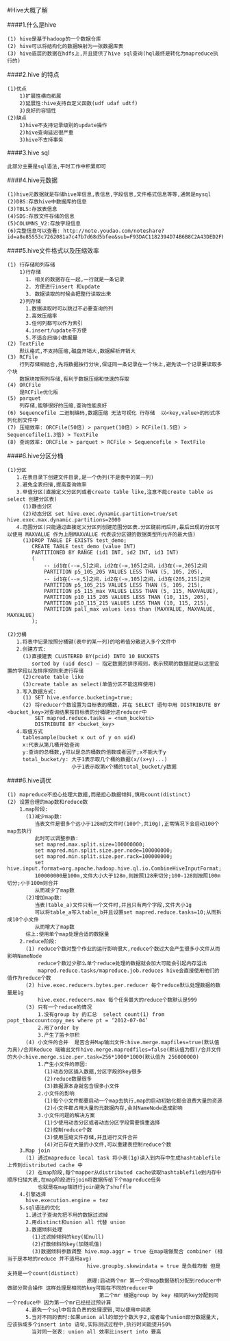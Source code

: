 #Hive大概了解  

####1.什么是hive   

    (1) hive是基于hadoop的一个数据仓库  
    (2) hive可以将结构化的数据映射为一张数据库表  
    (3) hive底层的数据在hdfs上,并且提供了hive sql查询(hql最终是转化为mapreduce执行的)  
    
####2.hive 的特点  

    (1)优点  
        1)扩展性横向拓展  
        2)延展性:hive支持自定义函数(udf udaf udtf)  
        3)良好的容错性  
    (2)缺点  
        1)hive不支持记录级别的update操作  
        2)hive查询延迟很严重  
        3)hive不支持事务  
      
####3.hive sql  

    此部分主要是sql语法,平时工作中积累即可  
    
####4.hive元数据  

    (1)hive元数据就是存储hive库信息,表信息,字段信息,文件格式信息等等,通常是mysql  
    (2)DBS:存放hive中数据库的信息  
    (3)TBLS:存放表信息  
    (4)SDS:存放文件存储的信息  
    (5)COLUMNS_V2:存放字段信息  
    (6)完整信息可以查看: http://note.youdao.com/noteshare?id=a8e85553c7262081a7c47b7d68d5bfee&sub=F93DAC1182394D74B6B8C2A43DED2FE6  
    
####5.hive文件格式以及压缩效率  

    (1) 行存储和列存储  
        1)行存储  
          1. 相关的数据存在一起,一行就是一条记录  
          2. 方便进行insert 和update  
          3. 数据读取的时候会把整行读取出来  
        2)列存储  
          1.数据读取时可以跳过不必要查询的列  
          2.高效压缩率  
          3.任何列都可以作为索引  
          4.insert/update不方便  
          5.不适合扫描小数据量  
    (2) TextFile  
        默认格式,不支持压缩,磁盘开销大,数据解析开销大  
    (3) RCFile  
        行列存储相结合,先将数据按行分块,保证同一条记录在一个块上,避免读一个记录要读取多个块  
        数据块按照列存储,有利于数据压缩和快速的存取  
    (4) ORCFile  
        是RCFile优化版  
    (5) parquet  
        列存储,能够很好的压缩,查询性能良好  
    (6) Sequencefile 二进制编码,数据压缩 无法可视化 行存储  以<key,value>的形式序列化到文件中  
    (7) 压缩效率: ORCFile(50倍) > parquet(10倍) > RCFile(1.5倍) > Sequencefile(1.3倍) > TextFile  
    (8) 查询效率: ORCFile > parquet > RCFile > Sequencefile > TextFile  
    
####6.hive分区分桶  

    (1)分区  
       1.在表目录下创建文件目录,是一个伪列(不是表中的某一列)  
       2.避免全表扫描,提高查询效率  
       3.单值分区(直接定义分区列或者create table like,注意不能create table as select 创建分区表)    
         (1)静态分区  
         (2)动态分区 set hive.exec.dynamic.partition=true/set hive.exec.max.dynamic.partitions=2000  
       4.范围分区(只能通过直接定义分区列创建范围分区表.分区键前闭后开,最后出现的分区可以使用 MAXVALUE 作为上限MAXVALUE 代表该分区键的数据类型所允许的最大值)  
         (1)DROP TABLE IF EXISTS test_demo;  
            CREATE TABLE test_demo (value INT)  
            PARTITIONED BY RANGE (id1 INT, id2 INT, id3 INT) 
            (  
                -- id1在(--∞,5]之间，id2在(-∞,105]之间，id3在(-∞,205]之间  
                PARTITION p5_105_205 VALUES LESS THAN (5, 105, 205),  
                -- id1在(--∞,5]之间，id2在(-∞,105]之间，id3在(205,215]之间  
                PARTITION p5_105_215 VALUES LESS THAN (5, 105, 215),  
                PARTITION p5_115_max VALUES LESS THAN (5, 115, MAXVALUE),  
                PARTITION p10_115_205 VALUES LESS THAN (10, 115, 205),  
                PARTITION p10_115_215 VALUES LESS THAN (10, 115, 215),  
                PARTITION pall_max values less than (MAXVALUE, MAXVALUE, MAXVALUE)  
            );  

    (2)分桶  
       1.将表中记录按照分桶键(表中的某一列)的哈希值分散进入多个文件中  
       2.创建方式:  
         (1)直接建表 CLUSTERED BY(pcid) INTO 10 BUCKETS 
            sorted by (uid desc) – 指定数据的排序规则，表示预期的数据就是以这里设置的字段以及排序规则来进行存储   
         (2)create table like  
         (3)create table as select(单值分区不能这样使用)  
       3.写入数据方式:  
         (1) SET hive.enforce.bucketing=true;  
         (2) 将reducer个数设置为目标表的桶数，并在 SELECT 语句中用 DISTRIBUTE BY <bucket_key>对查询结果按目标表的分桶键分进reducer中  
             SET mapred.reduce.tasks = <num_buckets>  
             DISTRIBUTE BY <bucket_key> 
       4.取值方式  
         tablesample(bucket x out of y on uid)  
         x:代表从第几桶开始查询  
         y:查询的总桶数,y可以是总的桶数的倍数或者因子;x不能大于y  
         total_bucket/y: 大于1表示取几个桶的数据(x/(x+y)...)  
                         小于1表示取第x个桶的total_bucket/y数据  
                         
####6.hive调优  

    (1) mapreduce不担心处理大数据,而是担心数据倾斜,慎用count(distinct)  
    (2) 设置合理的map数和reduce数  
        1.map阶段:  
          (1)减少map数:  
             当表文件是很多个远小于128m的文件时(100个,共10g),正常情况下会启动100个map去执行  
             此时可以调整参数:  
             set mapred.max.split.size=100000000;  
             set mapred.min.split.size.per.node=100000000;  
             set mapred.min.split.size.per.rack=100000000;  
             set hive.input.format=org.apache.hadoop.hive.ql.io.CombineHiveInputFormat;    
             100000000是100m,文件大小大于128m,则按照128来切分;100-128则按照100m切分;小于100m则合并  
             从而减少了map数  
          (2)增加map数:  
             当表(table_a)文件只有一个文件时,并且只有两个字段,文件大小1g  
             可以将table_a写入table_b并且设置set mapred.reduce.tasks=10;从而拆成10个小文件  
             从而增大了map数  
          综上:使用单个map处理合适的数据量  
        2.reduce阶段:  
          (1) reduce个数对整个作业的运行影响很大,reduce个数过大会产生很多小文件从而影响NameNode  
              reduce个数过少那么单个reduce处理的数据就会加大可能会引起内存溢出  
              mapred.reduce.tasks/mapreduce.job.reduces hive会直接使用他们的值作为reduce个数  
          (2) hive.exec.reducers.bytes.per.reducer 每个reduce默认处理数据的数量是1g  
              hive.exec.reducers.max 每个任务最大的reduce个数默认是999  
          (3) 只有一个reduce的情况  
              1.没有group by 的汇总  select count(1) from popt_tbaccountcopy_mes where pt = ‘2012-07-04’  
              2.用了order by  
              3.产生了笛卡尔积  
          (4) 小文件的合并  是否合并Map输出文件:hive.merge.mapfiles=true(默认值为真)/合并Reduce 端输出文件hive.merge.mapredfiles=false(默认值为假)/合并文件的大小:hive.merge.size.per.task=256*1000*1000(默认值为 256000000)  
              1.产生小文件的原因:  
                (1)动态分区插入数据,分区字段的key很多  
                (2)reduce数量很多  
                (3)数据源本身就包含很多小文件  
              2.小文件的影响  
                (1)每个小文件都要启动一个map去执行,map的启动初始化都会浪费大量的资源  
                (2)小文件都占用大量的元数据内存,会对NameNode造成影响  
              3.小文件问题的解决方案  
                (1)少使用动态分区或者动态分区字段需要慎重选择  
                (2)控制reduce个数  
                (3)使用压缩文件存储,并且进行文件合并  
                (4)对已存在大量的小文件,可以重建表控制reduce个数  
        3.Map join  
          (1) 通过mapreduce local task 将小表(1g)读入到内存中生成hashtablefile上传到distributed cache 中  
          (2) 在map阶段,每个mapper从distributed cache读取hashtablefile到内存中顺序扫描大表,在map阶段进行join将数据传给下个mapreduce任务  
              也就是在map端进行join避免了shuffle  
        4.引擎选择  
          hive.execution.engine = tez  
        5.sql语法的优化  
          1.通过子查询先把不用的数据过滤掉  
          2.用distinct和union all 代替 union  
          3.数据倾斜处理  
            (1)过滤掉倾斜的key(如null)  
            (2)打散倾斜的key(加随机值)  
            (3)数据倾斜参数调整 hive.map.aggr = true 在map端做聚合 combiner (相当于是本地的reduce 并不适用avg)  
                              hive.groupby.skewindata = true 是负载均衡 但是支持是一个count(distinct)  
                              原理:启动两个mr 第一个将map数据随机分配到reducer中 做部分聚合操作 这样处理是相同的key可能在不同的reducer中  
                                  第二个mr 根据group by key 相同的key分配到同一个reduce中 因为第一个mr已经经过预计算  
          4.避免一个sql中包含负责的处理逻辑,可以使用中间表  
          5.当对不同的表时:如果union all的部分个数大于2,或者每个union部分数据量大,应该拆成多个insert into 语句,实际测试过程中,执行时间能提升50%  
            当对同一张表: union all 效率比insert into 要高  
         
        
                
        
             
             
    
                     
         
           
         
     
    
         
        
    